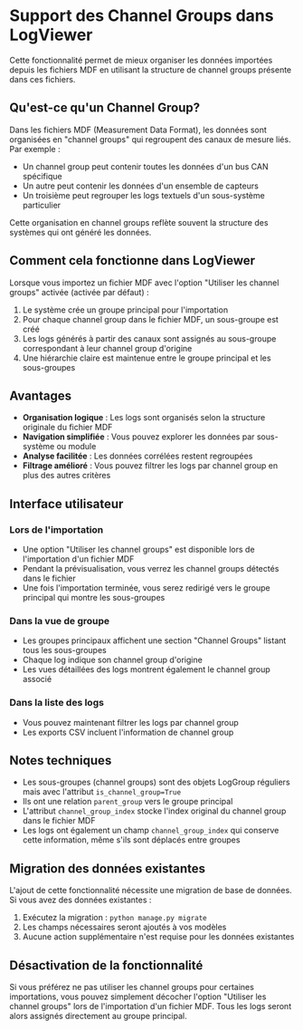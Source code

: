 # Support des Channel Groups dans LogViewer

Cette fonctionnalité permet de mieux organiser les données importées depuis les fichiers MDF en utilisant la structure de channel groups présente dans ces fichiers.

## Qu'est-ce qu'un Channel Group?

Dans les fichiers MDF (Measurement Data Format), les données sont organisées en "channel groups" qui regroupent des canaux de mesure liés. Par exemple :
- Un channel group peut contenir toutes les données d'un bus CAN spécifique
- Un autre peut contenir les données d'un ensemble de capteurs
- Un troisième peut regrouper les logs textuels d'un sous-système particulier

Cette organisation en channel groups reflète souvent la structure des systèmes qui ont généré les données.

## Comment cela fonctionne dans LogViewer

Lorsque vous importez un fichier MDF avec l'option "Utiliser les channel groups" activée (activée par défaut) :

1. Le système crée un groupe principal pour l'importation
2. Pour chaque channel group dans le fichier MDF, un sous-groupe est créé
3. Les logs générés à partir des canaux sont assignés au sous-groupe correspondant à leur channel group d'origine
4. Une hiérarchie claire est maintenue entre le groupe principal et les sous-groupes

## Avantages

- **Organisation logique** : Les logs sont organisés selon la structure originale du fichier MDF
- **Navigation simplifiée** : Vous pouvez explorer les données par sous-système ou module
- **Analyse facilitée** : Les données corrélées restent regroupées
- **Filtrage amélioré** : Vous pouvez filtrer les logs par channel group en plus des autres critères

## Interface utilisateur

### Lors de l'importation

- Une option "Utiliser les channel groups" est disponible lors de l'importation d'un fichier MDF
- Pendant la prévisualisation, vous verrez les channel groups détectés dans le fichier
- Une fois l'importation terminée, vous serez redirigé vers le groupe principal qui montre les sous-groupes

### Dans la vue de groupe

- Les groupes principaux affichent une section "Channel Groups" listant tous les sous-groupes
- Chaque log indique son channel group d'origine
- Les vues détaillées des logs montrent également le channel group associé

### Dans la liste des logs

- Vous pouvez maintenant filtrer les logs par channel group
- Les exports CSV incluent l'information de channel group

## Notes techniques

- Les sous-groupes (channel groups) sont des objets LogGroup réguliers mais avec l'attribut `is_channel_group=True`
- Ils ont une relation `parent_group` vers le groupe principal
- L'attribut `channel_group_index` stocke l'index original du channel group dans le fichier MDF
- Les logs ont également un champ `channel_group_index` qui conserve cette information, même s'ils sont déplacés entre groupes

## Migration des données existantes

L'ajout de cette fonctionnalité nécessite une migration de base de données. Si vous avez des données existantes :

1. Exécutez la migration : `python manage.py migrate`
2. Les champs nécessaires seront ajoutés à vos modèles
3. Aucune action supplémentaire n'est requise pour les données existantes

## Désactivation de la fonctionnalité

Si vous préférez ne pas utiliser les channel groups pour certaines importations, vous pouvez simplement décocher l'option "Utiliser les channel groups" lors de l'importation d'un fichier MDF. Tous les logs seront alors assignés directement au groupe principal.

